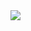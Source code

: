 <img src="https://capsule-render.vercel.app/api?type=waving&color=gradient&height=100&text=Hi,%20I'm Anton!%🫡"/>
<img source=![image](https://github.com/antony-kosenko/antony-kosenko/assets/126908734/1ea2a773-6e35-4355-8721-3d1202b291c6)/>

